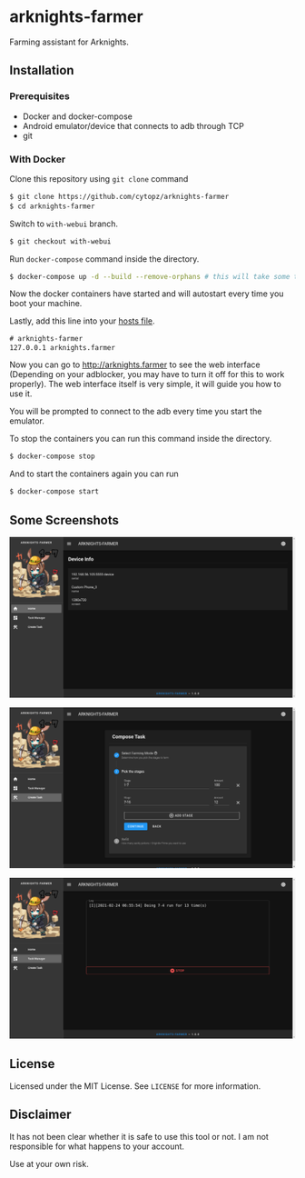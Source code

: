 # arknights-farmer

Farming assistant for Arknights.

## Installation

### Prerequisites

* Docker and docker-compose
* Android emulator/device that connects to adb through TCP
* git

### With Docker

Clone this repository using `git clone` command
```sh
$ git clone https://github.com/cytopz/arknights-farmer
$ cd arknights-farmer
```
Switch to `with-webui` branch.
```sh
$ git checkout with-webui
```

Run `docker-compose` command inside the directory.
```sh
$ docker-compose up -d --build --remove-orphans # this will take some times
```
Now the docker containers have started and will autostart every time you boot your machine.

Lastly, add this line into your [hosts file](https://en.wikipedia.org/wiki/Hosts_(file)#Location_in_the_file_system).
```
# arknights-farmer
127.0.0.1 arknights.farmer
```

Now you can go to http://arknights.farmer to see the web interface (Depending on your adblocker, you 
may have to turn it off for this to work properly). The web interface itself is very simple, it will
guide you how to use it.

You will be prompted to connect to the adb every time you start the emulator.

To stop the containers you can run this command inside the directory.
```sh
$ docker-compose stop
```

And to start the containers again you can run
```sh
$ docker-compose start
```

## Some Screenshots

![Home Page](screenshots/home.png)

![Create Task Page](screenshots/create_task.png)

![Task Manager Page](screenshots/manager.png)

## License
Licensed under the MIT License. See `LICENSE` for more information.

## Disclaimer

It has not been clear whether it is safe to use this tool or not. I am not responsible for what happens to your account.

Use at your own risk.
